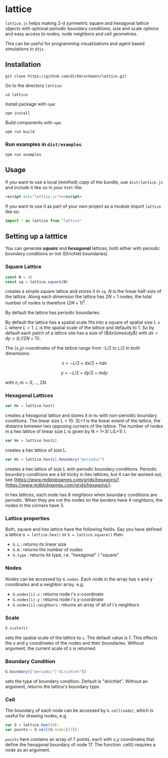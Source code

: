# lattice

```lattice.js``` helps making 2-d symmetric square and hexagonal lattice objects with optional periodic boundary conditions, size and scale options and easy access to nodes, node neighbors and cell geometries. 

This can be useful for programming visualizations and agent based simulations in `d3js`. 

## Installation

```shell
git clone https://github.com/dirkbrockmann/lattice.git
```

Go to the directory `lattice`: 

```shell
cd lattice
```
Install package with `npm`:

```shell
npm install 
```

Build components with `npm`:
```shell
npm run build
```

### Run examples in `dist/examples`

```shell
npm run examples
```

## Usage

If you want to use a local (minified) copy of the bundle, use `dist/lattice.js` and include it like so in your `html`-file:

```html
<script src="lattice.js"></script>
```

If you want to use it as part of your own project as a module import `lattice` like so:

```js
import * as lattice from "lattice"
```

## Setting up a latttice

You can generate ***square*** and ***hexagonal*** lattices, both either with periodic boundary conditions or not (Dirichlet boundaries). 

### Square Lattice

```js
const N = 10
const sq = lattice.square(N)
```

creates a simple square lattice and stores it in `sq`.  $N$ is the linear half-size of the lattice. Along each dimension the lattice has $2N+1$ nodes, the total number of nodes is therefore $(2N+1)^2$.

By default the lattice has periodic boundaries.

By default the lattice has a spatial scale fits into a square of spatial size $L\times L$ where $L=1$. $L$ is the spatial scale of the lattice and defaults to $1$. 
So by default each patch of a lattice site has a size of ($dx\times\dy$) with $dx=dy=(L/(2N+1))$. 

The (x,y)-coordinates of the lattice range from -L/2 to L/2 in both dimensions:

$$x=-L/2+dx/2+n dx$$

$$y=-L/2+dy/2+m dy$$

with $n,m=0,...,2N$.


###  Hexagonal Lattices

```js
var Hx = lattice.hex()
```
creates a hexagonal lattice and stores it in ```Hx``` with non-periodic boundary conditions. The linear size L = 10.
2L+1 is the linear extent of the lattice, the distance between two opposing corners of the lattice. The number of nodes
in a hex lattice of linear size L is given by N = 1+3( L(L+1) ).

```js
var Hx = lattice.hex(L)
```
creates a hex lattice of size L.

```js
var Hx = lattice.hex(L).boundary("periodic")
```

creates a hex lattice of size L with periodic boundary conditions. Periodic boundary conditions are a bit tricky in hex lattices, but it can be worked out, see  [https://www.redblobgames.com/grids/hexagons/](https://www.redblobgames.com/grids/hexagons/).  

In hex lattices, each node has 6 neighbors when boundary conditions are periodic. When they are not the nodes on the borders have 4 neighbors, the nodes in the corners have 3.

### Lattice properties

Both, square and hex lattice have the following fields. Say you have defined a lattice ```G = lattice.hex()``` or ```G = lattice.square()``` then

-  ```G.L``` : returns its linear size 
-  ```G.N``` : returns the number of nodes
-  ```G.type``` : returns its type, i.e. "hexagonal" / "square"

### Nodes

Nodes can be accessed  by ```G.nodes```. Each node in the array has x and y coordinates and a neighbor array. e.g.

-  ```G.nodes[i].x``` : returns node i's x-coordinate 
-  ```G.nodes[i].y``` : returns node i's y-coordinate
-  ```G.nodes[i].neighbors``` : returns an array of all of i's neighbors

### Scale

```js
G.scale(s)
```
sets the spatial scale of the lattice to ```s```. The default value is 1. This effects the x and y coordinates of the nodes and their boundaries. Without argument, the current scale of ```G``` is returned.

### Boundary Condition

```js
G.boundary(["periodic"|"dirichlet"])
```
sets the type of boundary condition. Default is "dirichlet". Without an argument, returns the lattice's boundary type.

### Cell

The boundary of each node can be accessed by ```G.cell(node)```, which is useful for drawing nodes, e.g.

```js
var G = lattice.hex(20);
var points = G.cell(G.nodes[17]);
```

```points``` here contains an array of 7 points, each with x,y coordinates that define the hexagonal boundary of node 17. The function .cell() requires a node as an argument. 

